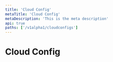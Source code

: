 ```yaml
---
title: 'Cloud Config'
metaTitle: 'Cloud Config'
metaDescription: 'This is the meta description'
api: true
paths: ['/v1alpha1/cloudconfigs']
---
```


# Cloud Config

